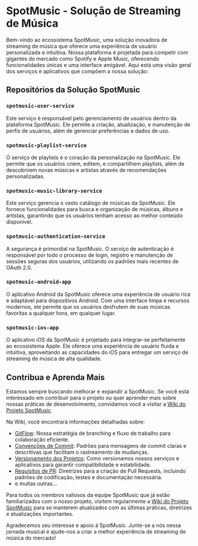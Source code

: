 # SpotMusic - Solução de Streaming de Música

Bem-vindo ao ecossistema SpotMusic, uma solução inovadora de streaming de música que oferece uma experiência de usuário personalizada e intuitiva. Nossa plataforma é projetada para competir com gigantes do mercado como Spotify e Apple Music, oferecendo funcionalidades únicas e uma interface amigável. Aqui está uma visão geral dos serviços e aplicativos que compõem a nossa solução:

## Repositórios da Solução SpotMusic

### `spotmusic-user-service`
Este serviço é responsável pelo gerenciamento de usuários dentro da plataforma SpotMusic. Ele permite a criação, atualização, e manutenção de perfis de usuários, além de gerenciar preferências e dados de uso.

### `spotmusic-playlist-service`
O serviço de playlists é o coração da personalização na SpotMusic. Ele permite que os usuários criem, editem, e compartilhem playlists, além de descobrirem novas músicas e artistas através de recomendações personalizadas.

### `spotmusic-music-library-service`
Este serviço gerencia o vasto catálogo de músicas da SpotMusic. Ele fornece funcionalidades para busca e organização de músicas, álbuns e artistas, garantindo que os usuários tenham acesso ao melhor conteúdo disponível.

### `spotmusic-authentication-service`
A segurança é primordial na SpotMusic. O serviço de autenticação é responsável por todo o processo de login, registro e manutenção de sessões seguras dos usuários, utilizando os padrões mais recentes de OAuth 2.0.

### `spotmusic-android-app`
O aplicativo Android da SpotMusic oferece uma experiência de usuário rica e adaptável para dispositivos Android. Com uma interface limpa e recursos modernos, ele permite que os usuários desfrutem de suas músicas favoritas a qualquer hora, em qualquer lugar.

### `spotmusic-ios-app`
O aplicativo iOS da SpotMusic é projetado para integrar-se perfeitamente ao ecossistema Apple. Ele oferece uma experiência de usuário fluida e intuitiva, aproveitando as capacidades do iOS para entregar um serviço de streaming de música de alta qualidade.

## Contribua e Aprenda Mais

Estamos sempre buscando melhorar e expandir a SpotMusic. Se você está interessado em contribuir para o projeto ou quer aprender mais sobre nossas práticas de desenvolvimento, convidamos você a visitar a [Wiki do Projeto SpotMusic](https://github.com/fiap-spotmusic/.github/wiki).

Na Wiki, você encontrará informações detalhadas sobre:

- [GitFlow](https://github.com/fiap-spotmusic/.github/wiki/GitFlow): Nossa estratégia de branching e fluxo de trabalho para colaboração eficiente.
- [Convenções de Commit](https://github.com/fiap-spotmusic/.github/wiki/Conven%C3%A7%C3%B5es-de-Commit): Padrões para mensagens de commit claras e descritivas que facilitam o rastreamento de mudanças.
- [Versionamento dos Projetos](https://github.com/fiap-spotmusic/.github/wiki/Requisitos-de-PR): Como versionamos nossos serviços e aplicativos para garantir compatibilidade e estabilidade.
- [Requisitos de PR](https://github.com/fiap-spotmusic/.github/wiki/Versionamento-dos-Projetos): Diretrizes para a criação de Pull Requests, incluindo padrões de codificação, testes e documentação necessária.
- e muitas outras...

Para todos os membros valiosos da equipe SpotMusic que já estão familiarizados com o nosso projeto, visitem regularmente a [Wiki do Projeto SpotMusic](https://github.com/fiap-spotmusic/.github/wiki) para se manterem atualizados com as últimas práticas, diretrizes e atualizações importantes.

Agradecemos seu interesse e apoio à SpotMusic. Junte-se a nós nessa jornada musical e ajude-nos a criar a melhor experiência de streaming de música do mercado!
